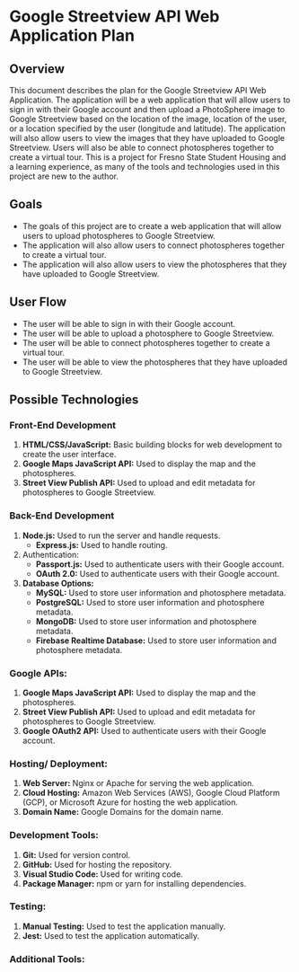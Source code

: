 # Google Streetview API Web Application Plan

## Overview

This document describes the plan for the Google Streetview API Web Application. The application will be a web application that will allow users to sign in with their Google account and then upload a PhotoSphere image to Google Streetview based on the location of the image, location of the user, or a location specified by the user (longitude and latitude). The application will also allow users to view the images that they have uploaded to Google Streetview. Users will also be able to connect photospheres together to create a virtual tour. This is a project for Fresno State Student Housing and a learning experience, as many of the tools and technologies used in this project are new to the author.

## Goals

- The goals of this project are to create a web application that will allow users to upload photospheres to Google Streetview.
- The application will also allow users to connect photospheres together to create a virtual tour.
- The application will also allow users to view the photospheres that they have uploaded to Google Streetview.

## User Flow

- The user will be able to sign in with their Google account.
- The user will be able to upload a photosphere to Google Streetview.
- The user will be able to connect photospheres together to create a virtual tour.
- The user will be able to view the photospheres that they have uploaded to Google Streetview.

## Possible Technologies

### Front-End Development

1. **HTML/CSS/JavaScript:** Basic building blocks for web development to create the user interface.
2. **Google Maps JavaScript API:** Used to display the map and the photospheres.
3. **Street View Publish API:** Used to upload and edit metadata for photospheres to Google Streetview.

### Back-End Development

1. **Node.js:** Used to run the server and handle requests.
   - **Express.js:** Used to handle routing.
2. Authentication:
   - **Passport.js:** Used to authenticate users with their Google account.
   - **OAuth 2.0:** Used to authenticate users with their Google account.
3. **Database Options:**
   - **MySQL:** Used to store user information and photosphere metadata.
   - **PostgreSQL:** Used to store user information and photosphere metadata.
   - **MongoDB:** Used to store user information and photosphere metadata.
   - **Firebase Realtime Database:** Used to store user information and photosphere metadata.

### Google APIs:

1. **Google Maps JavaScript API:** Used to display the map and the photospheres.
2. **Street View Publish API:** Used to upload and edit metadata for photospheres to Google Streetview.
3. **Google OAuth2 API:** Used to authenticate users with their Google account.

### Hosting/ Deployment:

1. **Web Server:** Nginx or Apache for serving the web application.
2. **Cloud Hosting:** Amazon Web Services (AWS), Google Cloud Platform (GCP), or Microsoft Azure for hosting the web application.
3. **Domain Name:** Google Domains for the domain name.

### Development Tools:

1. **Git:** Used for version control.
2. **GitHub:** Used for hosting the repository.
3. **Visual Studio Code:** Used for writing code.
4. **Package Manager:** npm or yarn for installing dependencies.

### Testing:

1. **Manual Testing:** Used to test the application manually.
2. **Jest:** Used to test the application automatically.

### Additional Tools:
